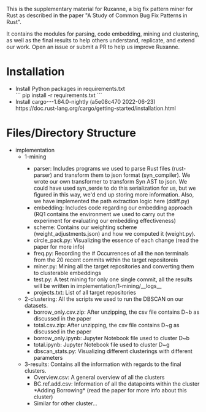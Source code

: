 This is the supplementary material for Ruxanne, a big fix pattern miner for Rust as described in the paper "A Study of Common Bug Fix Patterns in Rust".

It contains the modules for parsing, code embedding, mining and clustering, as well as the final results to help others understand, replicate, and extend our work. Open an issue or submit a PR to help us improve Ruxanne.

<h1>Installation</h1>
<ul>
<li>Install Python packages in requirements.txt</li>
```
pip install -r requirements.txt
```
<li>Install cargo---1.64.0-nightly (a5e08c470 2022-06-23)</li>
https://doc.rust-lang.org/cargo/getting-started/installation.html
</ul>

<h1>Files/Directory Structure</h1>

<ul>
<li>
implementation
<ul>
<li>1-mining</li>
<ul>
<li>parser: Includes programs we used to parse Rust files (rust-parser) and transform them to json format (syn_compiler). We wrote our own transformer to transform Syn AST to json. We could have used syn_serde to do this serialization for us, but we figured in this way, we'd end up storing more information. Also, we have implemented the path extraction logic here (ddiff.py)</li>
<li>embedding: Includes code regarding our embedding approach (RQ1 contains the environment we used to carry out the experiment for evaluating our embedding effectiveness)</li>
<li>scheme: Contains our weighting scheme (weight_adjustments.json) and how we computed it (weight.py).</li>
<li>circle_pack.py: Visualizing the essence of each change (read the paper for more info)</li>
<li>freq.py: Recording the # Occurrences of all the non terminals from the 20 recent commits within the target repositoreis</li>
<li>miner.py: Mining all the target repositories and converting them to clusterable embeddings</li>
<li>test.py: A test mining for only one single commit, all the results will be written in implementation/1-mining/__logs__</li>
<li>projects.txt: List of all target repositories</li>
</ul>
<li>2-clustering: All the scripts we used to run the DBSCAN on our datasets.
<ul>
<li>borrow_only.csv.zip: After unzipping, the csv file contains D~b as discussed in the paper</li>
<li>total.csv.zip: After unzipping, the csv file contains D~g as discussed in the paper</li>
<li>borrow_only.ipynb: Jupyter Notebook file used to cluster D~b</li>
<li>total.ipynb: Jupyter Notebook file used to cluster D~g</li>
<li>dbscan_stats.py: Visualizing different clusterings with different parameters</li>
</ul>
<li>3-results: Contains all the information with regards to the final clusters.
    <ul>
    <li>Overview.csv: A general overview of all the clusters</li>
    <li>BC.ref.add.csv: Information of all the datapoints within the cluster *Adding Borrowing* (read the paper for more info about this cluster)</li>
    <li>Similar for other cluster...</li>
    </ul>
</li>
</ul>

</li>
</ul>